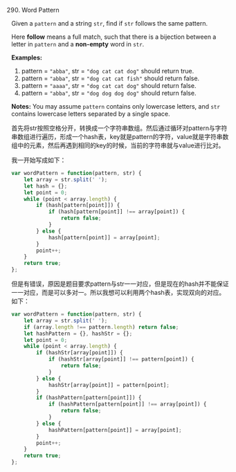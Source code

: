 290. Word Pattern



Given a `pattern` and a string `str`, find if `str` follows the same pattern.

Here **follow** means a full match, such that there is a bijection between a letter in `pattern` and a **non-empty** word in `str`.

**Examples:**

1. pattern = `"abba"`, str = `"dog cat cat dog"` should return true.
2. pattern = `"abba"`, str = `"dog cat cat fish"` should return false.
3. pattern = `"aaaa"`, str = `"dog cat cat dog"` should return false.
4. pattern = `"abba"`, str = `"dog dog dog dog"` should return false.

**Notes:**
You may assume `pattern` contains only lowercase letters, and `str` contains lowercase letters separated by a single space.



首先将str按照空格分开，转换成一个字符串数组。然后通过循环对pattern与字符串数组进行遍历，形成一个hash表，key就是pattern的字符，value就是字符串数组中的元素，然后再遇到相同的key的时候，当前的字符串就与value进行比对。

我一开始写成如下：

```javascript
var wordPattern = function(pattern, str) {
    let array = str.split(' ');
    let hash = {};
    let point = 0;
    while (point < array.length) {
        if (hash[pattern[point]]) {
            if (hash[pattern[point]] !== array[point]) {
                return false;
            }
        } else {
            hash[pattern[point]] = array[point];
        }
        point++;
    }
    return true;
};
```
但是有错误，原因是题目要求pattern与str一一对应，但是现在的hash并不能保证一一对应，而是可以多对一。所以我想可以利用两个hash表，实现双向的对应。如下：

```javascript
var wordPattern = function(pattern, str) {
    let array = str.split(' ');
    if (array.length !== pattern.length) return false;
    let hashPattern = {}, hashStr = {};
    let point = 0;
    while (point < array.length) {
        if (hashStr[array[point]]) {
            if (hashStr[array[point]] !== pattern[point]) {
                return false;
            }
        } else {
            hashStr[array[point]] = pattern[point];
        }
        if (hashPattern[pattern[point]]) {
            if (hashPattern[pattern[point]] !== array[point]) {
                return false;
            }
        } else {
            hashPattern[pattern[point]] = array[point];
        }
        point++;
    }
    return true;
};
```